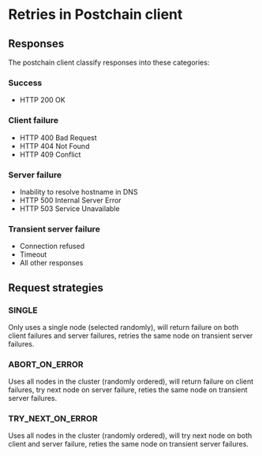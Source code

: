 # Retries in Postchain client

## Responses

The postchain client classify responses into these categories:

### Success

* HTTP 200 OK

### Client failure

* HTTP 400 Bad Request
* HTTP 404 Not Found
* HTTP 409 Conflict

### Server failure

* Inability to resolve hostname in DNS
* HTTP 500 Internal Server Error
* HTTP 503 Service Unavailable

### Transient server failure

* Connection refused
* Timeout
* All other responses

## Request strategies

### SINGLE

Only uses a single node (selected randomly), will return failure on both client failures and server failures,
retries the same node on transient server failures.

### ABORT_ON_ERROR

Uses all nodes in the cluster (randomly ordered), will return failure on client failures, try next node on server
failure,
reties the same node on transient server failures.

### TRY_NEXT_ON_ERROR

Uses all nodes in the cluster (randomly ordered), will try next node on both client and server failure,
reties the same node on transient server failures.
